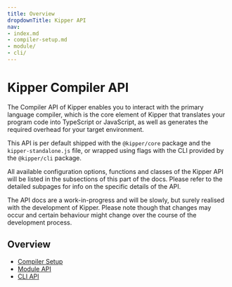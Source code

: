 ```yaml
---
title: Overview
dropdownTitle: Kipper API
nav:
- index.md
- compiler-setup.md
- module/
- cli/
---
```


# Kipper Compiler API

The Compiler API of Kipper enables you to interact with the primary language compiler, which is the core element
of Kipper that translates your program code into TypeScript or JavaScript, as well as generates the required
overhead for your target environment.

This API is per default shipped with the `@kipper/core` package and the `kipper-standalone.js` file, or wrapped using
flags with the CLI provided by the `@kipper/cli` package.

All available configuration options, functions and classes of the Kipper API will be listed in the subsections of this
part of the docs. Please refer to the detailed subpages for info on the specific details of the API.

<div class="important">
<p>
The API docs are a work-in-progress and will be slowly, but surely realised with the development of Kipper.
Please note though that changes may occur and certain behaviour might change over the course of the development
process.
</p>
</div>

## Overview

- [Compiler Setup](./compiler-setup.html)
- [Module API](./module/index.html)
- [CLI API](./cli/index.html)

